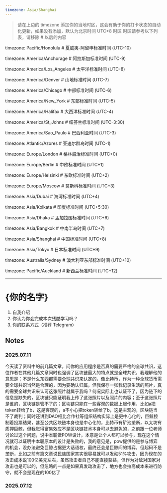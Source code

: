 ```yaml
---
timezone: Asia/Shanghai
---
```


> 请在上边的 timezone 添加你的当地时区，这会有助于你的打卡状态的自动化更新，如果没有添加，默认为北京时间 UTC+8 时区
> 时区请参考以下列表，请移除 # 以后的内容

timezone: Pacific/Honolulu # 夏威夷-阿留申标准时间 (UTC-10)

timezone: America/Anchorage # 阿拉斯加标准时间 (UTC-9)

timezone: America/Los_Angeles # 太平洋标准时间 (UTC-8)

timezone: America/Denver # 山地标准时间 (UTC-7)

timezone: America/Chicago # 中部标准时间 (UTC-6)

timezone: America/New_York # 东部标准时间 (UTC-5)

timezone: America/Halifax # 大西洋标准时间 (UTC-4)

timezone: America/St_Johns # 纽芬兰标准时间 (UTC-3:30)

timezone: America/Sao_Paulo # 巴西利亚时间 (UTC-3)

timezone: Atlantic/Azores # 亚速尔群岛时间 (UTC-1)

timezone: Europe/London # 格林威治标准时间 (UTC+0)

timezone: Europe/Berlin # 中欧标准时间 (UTC+1)

timezone: Europe/Helsinki # 东欧标准时间 (UTC+2)

timezone: Europe/Moscow # 莫斯科标准时间 (UTC+3)

timezone: Asia/Dubai # 海湾标准时间 (UTC+4)

timezone: Asia/Kolkata # 印度标准时间 (UTC+5:30)

timezone: Asia/Dhaka # 孟加拉国标准时间 (UTC+6)

timezone: Asia/Bangkok # 中南半岛时间 (UTC+7)

timezone: Asia/Shanghai # 中国标准时间 (UTC+8)

timezone: Asia/Tokyo # 日本标准时间 (UTC+9)

timezone: Australia/Sydney # 澳大利亚东部标准时间 (UTC+10)

timezone: Pacific/Auckland # 新西兰标准时间 (UTC+12)

---

# {你的名字}

1. 自我介绍
2. 你认为你会完成本次残酷学习吗？
3. 你的联系方式（推荐 Telegram）

## Notes

<!-- Content_START -->

### 2025.07.11

今天读了资料中的前几篇文章，问你的应用程序是否真的需要严格的全球共识，这位作者在其他几篇文章同时也强调了区块链最大的特点就是全球共识，我理解他的意思是：不是什么东西都需要全球共识来认定的，像比特币，作为一种全球货币需要全球共识当然是合理的，因为要确认归属，但我保存一张我记录生活的照片，真的需要全球共识来认可这张照片就属于我吗？何况实际上也认证不了，因为链下的信息是缺失的，区块链只能证明我上传了这张照片以及照片的内容；至于这张照片是谁的，区块链是管不了的；区块链只能在一些客观的数据上起作用，比如a把token转给了b，这是客观的，a不小心把token转给了b，这是主观的，区块链当不了裁判；同时还讲到DAO相比合作社等组织结构实际上是更中心化的，巨鲸控制着投票结果，甚至公共区块链本身也是中心化的，比特币有矿池垄断，以太坊有质押巨鲸，但我觉得富集效应不是区块链技术本身可以去避免的，之前跟一位老师讨论过这个问题，说中本聪做POW设计，本意是让个人都可以参与，现在这个情况就可以证明中本聪原本的设计是失败的，我的意见是，pow提供的是参与博弈的机会，没办法避免巨鲸占据更大话语权，最终还会是巨鲸间的博弈，但起码不是垄断，比如之前有篇文章说民族国家其实很容易就可以发动51%攻击，因为现在的攻击成本说100亿美元左右，虽然攻击者自己不能直接获益，但作为对敌对国家对攻击也是可以的，但忽略的一点是如果真发动攻击了，地方也会拉高成本来进行防守，就不会是现在的100亿了

<!-- Content_END -->

### 2025.07.12

<!-- Content_END -->  
